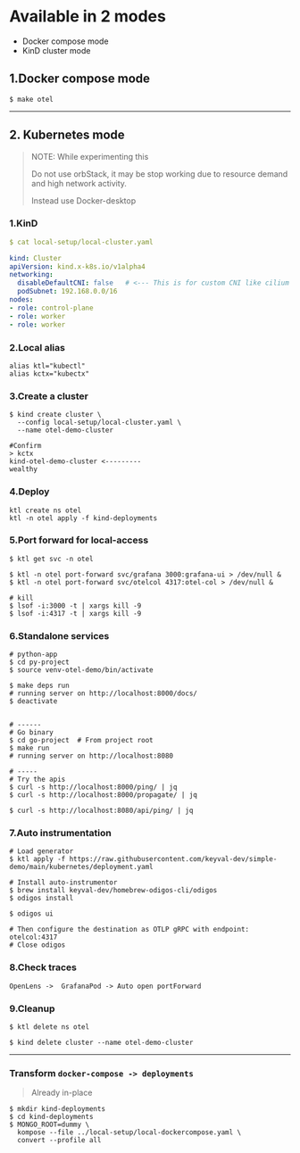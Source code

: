 <style>
  .highlight {
  background-color: #f4f4f4;
  padding: 5px;
  border-radius: 5px 5px 15px 15px;
  font-family: "Google Sans";
  border-top: 15px solid black;
  box-shadow: 0 4px 8px 0 rgba(0,0,0,0.2);
}
.md-typeset blockquote  {
  border-left-color: orange !important
}
</style>

# Available in 2 modes
- Docker compose mode
- KinD   cluster mode


## 1.Docker compose mode
```shell
$ make otel
```

---

## 2. Kubernetes mode

> NOTE: While experimenting this
> 
> Do not use orbStack, it may be stop working due to resource demand and high network activity.
> 
> Instead use  Docker-desktop

### 1.KinD
```yaml
$ cat local-setup/local-cluster.yaml

kind: Cluster
apiVersion: kind.x-k8s.io/v1alpha4
networking:
  disableDefaultCNI: false   # <--- This is for custom CNI like cilium
  podSubnet: 192.168.0.0/16
nodes:
- role: control-plane
- role: worker
- role: worker
```

### 2.Local alias
```shell
alias ktl="kubectl"
alias kctx="kubectx"
```


### 3.Create a  cluster
```
$ kind create cluster \
  --config local-setup/local-cluster.yaml \
  --name otel-demo-cluster

#Confirm
> kctx
kind-otel-demo-cluster <---------
wealthy
```


### 4.Deploy
```
ktl create ns otel
ktl -n otel apply -f kind-deployments
```

### 5.Port forward for local-access
```
$ ktl get svc -n otel

$ ktl -n otel port-forward svc/grafana 3000:grafana-ui > /dev/null &
$ ktl -n otel port-forward svc/otelcol 4317:otel-col > /dev/null &

# kill
$ lsof -i:3000 -t | xargs kill -9
$ lsof -i:4317 -t | xargs kill -9
```

### 6.Standalone services
```shell
# python-app
$ cd py-project
$ source venv-otel-demo/bin/activate

$ make deps run
# running server on http://localhost:8000/docs/
$ deactivate


# ------
# Go binary
$ cd go-project  # From project root
$ make run
# running server on http://localhost:8080

# -----
# Try the apis
$ curl -s http://localhost:8000/ping/ | jq
$ curl -s http://localhost:8000/propagate/ | jq

$ curl -s http://localhost:8080/api/ping/ | jq

```

### 7.Auto instrumentation
```
# Load generator
$ ktl apply -f https://raw.githubusercontent.com/keyval-dev/simple-demo/main/kubernetes/deployment.yaml

# Install auto-instrumentor
$ brew install keyval-dev/homebrew-odigos-cli/odigos
$ odigos install

$ odigos ui

# Then configure the destination as OTLP gRPC with endpoint: otelcol:4317
# Close odigos
```

### 8.Check traces
```
OpenLens ->  GrafanaPod -> Auto open portForward
``` 

### 9.Cleanup 
```
$ ktl delete ns otel

$ kind delete cluster --name otel-demo-cluster
```

---

### Transform `docker-compose -> deployments` 
> Already in-place
```shell
$ mkdir kind-deployments
$ cd kind-deployments
$ MONGO_ROOT=dummy \
  kompose --file ../local-setup/local-dockercompose.yaml \
  convert --profile all
```

